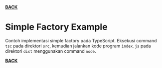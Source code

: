 [**BACK**](./../simple-factory.md)

# Simple Factory Example

Contoh implementasi simple factory pada TypeScript. Eksekusi command `tsc` pada direktori `src`, kemudian jalankan kode program `index.js` pada direktori `dist` menggunakan command `node`.

[**BACK**](./../simple-factory.md)